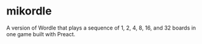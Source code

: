 # mikordle

A version of Wordle that plays a sequence of 1, 2, 4, 8, 16, and 32 boards in one game built with Preact. 
